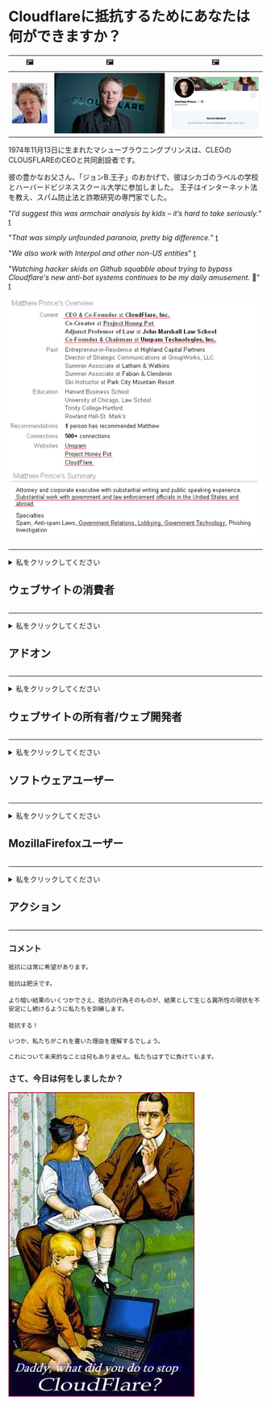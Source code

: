 # Cloudflareに抵抗するためにあなたは何ができますか？

| 🖼 | 🖼 | 🖼 |
| --- | --- | --- |
| ![](../image/matthew_prince_teen.jpg) | ![](../image/matthew_prince.jpg) | ![](../image/blockedbymatthewprince.jpg) |


1974年11月13日に生まれたマシューブラウニングプリンスは、CLEOのCLOUSFLAREのCEOと共同創設者です。

彼の豊かなお父さん、「ジョンB.王子」のおかげで、彼はシカゴのラベルの学校とハーバードビジネススクール大学に参加しました。
王子はインターネット法を教え、スパム防止法と詐欺研究の専門家でした。 


"*I’d suggest this was armchair analysis by kids – it’s hard to take seriously.*" [t](https://www.theguardian.com/technology/2015/nov/19/cloudflare-accused-by-anonymous-helping-isis)

"*That was simply unfounded paranoia, pretty big difference.*"  [t](https://twitter.com/xxdesmus/status/992757936123359233)

"*We also work with Interpol and other non-US entities*" [t](https://twitter.com/eastdakota/status/1203028504184360960)

"*Watching hacker skids on Github squabble about trying to bypass Cloudflare's new anti-bot systems continues to be my daily amusement.* 🍿" [t](https://twitter.com/eastdakota/status/1273277839102656515)


![](../image/whoismp.jpg)

---


<details>
<summary>私をクリックしてください

## ウェブサイトの消費者
</summary>


- あなたが好きなウェブサイトがCloudflareを使用している場合は、Cloudflareを使用しないように伝えてください。
  - Facebook、Reddit、Twitter、Mastodonなどのソーシャルメディアで泣き言を言っても違いはありません。 [アクションはハッシュタグよりも大きいです。](https://twitter.com/phyzonloop/status/1274132092490862594)
  - 自分を役立てたい場合は、ウェブサイトの所有者に連絡してみてください。

[Cloudflareは言った](https://github.com/Eloston/ungoogled-chromium/issues/783):
```
問題が発生した特定のサービスまたはサイトについて管理者に連絡し、経験を共有することをお勧めします。
```

[あなたがそれを求めなければ、ウェブサイトの所有者はこの問題を決して知りません。](../PEOPLE.md)

![](../image/liberapay.jpg)

[成功例](https://counterpartytalk.org/t/turn-off-cloudflare-on-counterparty-co-plz/164/5).<br>
問題がありますか？ [今すぐ声を上げてください。](https://github.com/maraoz/maraoz.github.io/issues/1) 以下の例。

```
あなたは企業の検閲と大量監視を支援しているだけです。
http://crimeflare.eu.org
```

```
あなたのウェブページはCloudFlareのプライバシーを乱用するプライベートウォールガーデンにあります。
http://crimeflare.eu.org
```

- ウェブサイトのプライバシーポリシーをお読みください。
  - ウェブサイトがCloudflareの背後にある場合、またはウェブサイトがCloudflareに接続されたサービスを使用している場合。

「Cloudflare」とは何かを説明し、Cloudflareとデータを共有する許可を求める必要があります。 そうしないと、信頼が侵害されることになり、問題のWebサイトは回避する必要があります。

[許容できるプライバシーポリシーの例はこちらです](https://archive.is/bDlTz) ("Subprocessors" > "Entity Name")

```
あなたのプライバシーポリシーを読みましたが、Cloudflareという単語が見つかりません。
あなたが私のデータをCloudflareに供給し続けるならば、私はあなたとデータを共有することを拒否します。
http://crimeflare.eu.org
```

これは、Cloudflareという単語が含まれていないプライバシーポリシーの例です。
[Liberland Jobs](https://archive.is/daKIr) [privacy policy](https://docsend.com/view/feiwyte):

![](../image/cfwontobey.jpg)

Cloudflareには独自のプライバシーポリシーがあります。
[Cloudflareは人々を晒すのが大好きです。](https://www.reddit.com/r/GamerGhazi/comments/2s64fe/be_wary_reporting_to_cloudflare/)

これは、Webサイトのサインアップフォームの良い例です。
AFAIK、ゼロのウェブサイトがこれを行います。あなたは彼らを信頼しますか？

```
「XYZにサインアップ」をクリックすると、利用規約とプライバシーに関する声明に同意したことになります。
また、Cloudflareとデータを共有することに同意し、cloudflareのプライバシーに関する声明にも同意します。
Cloudflareがあなたの情報を漏らしたり、あなたが私たちのサーバーに接続することを許可しない場合、それは私たちのせいではありません。 [*]

[ サインアップ ] [ 同意しません ]
```
[*] [PEOPLE.md](../PEOPLE.md)


- 彼らのサービスを利用しないようにしてください。 Cloudflareによって監視されていることを忘れないでください。
  - ["I'm in your TLS, sniffin' your passworz"](../image/iminurtls.jpg)

- 他のウェブサイトを検索します。 インターネット上には選択肢と機会があります！

- 友達にTorを毎日使うように説得してください。
  - 匿名性はオープンインターネットの標準であるべきです！
  - [Torプロジェクトはこのプロジェクトを嫌っていることに注意してください。](../HISTORY.md)

</details>

------

<details>
<summary>私をクリックしてください

## アドオン
</summary>

- お使いのブラウザがFirefox、Tor Browser、またはUngoogled Chromiumの場合は、以下のアドオンのいずれかを使用してください。
  - 他の新しいアドオンを追加したい場合は、最初にそれについて尋ねてください。


| 名前 | 開発者 | サポート | ブロックできます | 通知できます | Chrome |
| -------- | -------- | -------- | -------- | -------- | -------- |
| [Bloku Cloudflaron MITM-Atakon](../subfiles/about.bcma.md) | #Addon | [ ? ](http://crimeflare.eu.org/) | **はい**     | **はい**     |  **はい** |
| [Ĉu ligoj estas vundeblaj al MITM-atako?](../subfiles/about.ismm.md) | #Addon | [ ? ](http://crimeflare.eu.org/) | 番号     | **はい**     |  **はい** |
| [Ĉu ĉi tiuj ligoj blokos Tor-uzanton?](../subfiles/about.isat.md) | #Addon | [ ? ](http://crimeflare.eu.org/) | 番号     | **はい**     |  **はい** |
| [Block Cloudflare MITM Attack](https://trac.torproject.org/projects/tor/attachment/ticket/24351/block_cloudflare_mitm_attack-1.0.14.1-an%2Bfx.xpi)<br>[**DELETED BY TOR PROJECT**](../HISTORY.md) | nullius | [ ? ](../tool/block_cloudflare_mitm_fx), [Link](http://crimeflare.eu.org/) | **はい**     | **はい**     |  番号 |
| [TPRB](http://34ahehcli3epmhbu2wbl6kw6zdfl74iyc4vg3ja4xwhhst332z3knkyd.onion/) | Sw | [ ? ](http://34ahehcli3epmhbu2wbl6kw6zdfl74iyc4vg3ja4xwhhst332z3knkyd.onion/) | **はい**     | **はい**     |  番号 |
| [Detect Cloudflare](https://addons.mozilla.org/en-US/firefox/addon/detect-cloudflare/) | Frank Otto | [ ? ](https://github.com/traktofon/cf-detect) | 番号     | **はい**     |  番号 |
| [True Sight](https://addons.mozilla.org/en-US/firefox/addon/detect-cloudflare-plus/) | claustromaniac | [ ? ](https://github.com/claustromaniac/detect-cloudflare-plus) | 番号     | **はい**     |  番号 |
| [Which Cloudflare datacenter am I visiting?](https://addons.mozilla.org/en-US/firefox/addon/cf-pop/) | 依云 | [ ? ](https://github.com/lilydjwg/cf-pop) | 番号     | **はい**     |  番号 |


- 「Decentraleyes」は「CDNJS（Cloudflare）」への接続を停止できます。
  - 多くのリクエストがネットワークに到達するのを防ぎ、サイトが壊れないようにローカルファイルを提供します。
  - 開発者は答えた: "[very concerning indeed](https://github.com/Synzvato/decentraleyes/issues/236#issuecomment-352049501)", "[widespread usage severely centralizes the web](https://github.com/Synzvato/decentraleyes/issues/251#issuecomment-366752049)"

- [認証局（CA）からCloudflare証明書を削除または不信にすることもできます。](https://www.ssl.com/how-to/remove-root-certificate-firefox/)

</details>

------

<details>
<summary>私をクリックしてください

## ウェブサイトの所有者/ウェブ開発者
</summary>


![](../image/word_cloudflarefree.jpg)

- Cloudflareソリューション、期間を使用しないでください。
  - あなたはそれよりもうまくやれるでしょう？ [Cloudflareのサブスクリプション、プラン、ドメイン、またはアカウントを削除する方法は次のとおりです。](https://support.cloudflare.com/hc/en-us/articles/200167776-Removing-subscriptions-plans-domains-or-accounts)

| 🖼 | 🖼 |
| --- | --- |
| ![](../image/htmlalertcloudflare.jpg) | ![](../image/htmlalertcloudflare2.jpg) |

- より多くの顧客が欲しいですか？ あなたは何をするべきか知っています。 ヒントは「境界線より上」です。
  - [こんにちは、あなたは「私たちはあなたのプライバシーを真剣に受け止めています」と書きましたが、私は「エラー403 Forbidden Anonymous ProxyNotAllowed」を受け取りました。](https://it.slashdot.org/story/19/02/19/0033255/stop-saying-we-take-your-privacy-and-security-seriously) なぜTorまたはVPNをブロックしているのですか？ そして、なぜあなたは一時的な電子メールをブロックしているのですか？

![](../image/anonexist.jpg)

- Cloudflareを使用すると、停止の可能性が高くなります。 サーバーがダウンしている場合、またはCloudflareがダウンしている場合、訪問者はWebサイトにアクセスできません。
  - [Cloudflareがダウンすることはないと本当に思いましたか？](https://www.ibtimes.com/cloudflare-down-not-working-sites-producing-504-gateway-timeout-errors-2618008) [Another](https://twitter.com/Jedduff/status/1097875615997399040) [sample](https://twitter.com/search?f=tweets&vertical=default&q=Cloudflare%20is%20having%20problems). [Need more](../PEOPLE.md)?

![](../image/cloudflareinternalerror.jpg)

- Cloudflareを使用して「APIサービス」、「ソフトウェア更新サーバー」、または「RSSフィード」をプロキシすると、顧客に害を及ぼします。 顧客から電話があり、「APIを使用できなくなりました」と言われましたが、何が起こっているのかわかりません。 Cloudflareは静かにあなたの顧客をブロックすることができます。 大丈夫だと思いますか？
  - 多くのRSSリーダークライアントとRSSリーダーオンラインサービスがあります。 人々に購読を許可しないのに、なぜRSSフィードを公開するのですか？

![](../image/rssfeedovercf.jpg)

- HTTPS証明書が必要ですか？ 「Let'sEncrypt」を使用するか、CA会社から購入してください。

- DNSサーバーが必要ですか？ 独自のサーバーをセットアップできませんか？ それらはどうですか: [Hurricane Electric Free DNS](https://dns.he.net/), [Dyn.com](https://dyn.com/dns/), [1984 Hosting](https://www.1984hosting.com/), [Afraid.Org (TORを使用している場合、管理者はアカウントを削除します)](https://freedns.afraid.org/)
  - [Alternativoj al DNS](../subfiles/alternative.domaindns.md)

- ホスティングサービスをお探しですか？ 無料のみ？ それらはどうですか: [Onion Service](http://vww6ybal4bd7szmgncyruucpgfkqahzddi37ktceo3ah7ngmcopnpyyd.onion/en/security/network-security/tor/onionservices-best-practices), [Free Web Hosting Area](https://freewha.com/), [Autistici/Inventati Web Site Hosting](https://www.autinv5q6en4gpf4.onion/services/website), [Github Pages](https://pages.github.com/), [Surge](https://surge.sh/)
  - [Cloudflareの代替](../subfiles/alternative.cloudflare.md)

- 「cloudflare-ipfs.com」を使用していますか？ [Cloudflare IPFSが悪いことを知っていますか？](../PEOPLE.md)

- サーバーにOWASPやFail2BanなどのWebアプリケーションファイアウォールをインストールし、適切に構成します。
  - Torをブロックすることは解決策ではありません。小さな悪いユーザーのためだけに全員を罰しないでください。

- 「CloudflareWarp」ユーザーがあなたのウェブサイトにアクセスするのをリダイレクトまたはブロックします。 そして、可能であれば理由を提供してください。

> IPリスト: "[Cloudflareの現在のIP範囲](cloudflare_inc/)"

> A: それらをブロックするだけです

```
server {
...
deny 173.245.48.0/20;
deny 103.21.244.0/22;
deny 103.22.200.0/22;
deny 103.31.4.0/22;
deny 141.101.64.0/18;
deny 108.162.192.0/18;
deny 190.93.240.0/20;
deny 188.114.96.0/20;
deny 197.234.240.0/22;
deny 198.41.128.0/17;
deny 162.158.0.0/15;
deny 104.16.0.0/12;
deny 172.64.0.0/13;
deny 131.0.72.0/22;
deny 2400:cb00::/32;
deny 2606:4700::/32;
deny 2803:f800::/32;
deny 2405:b500::/32;
deny 2405:8100::/32;
deny 2a06:98c0::/29;
deny 2c0f:f248::/32;
...
}
```

> B: 警告ページにリダイレクトする

```
http {
...
geo $iscf {
default 0;
173.245.48.0/20 1;
103.21.244.0/22 1;
103.22.200.0/22 1;
103.31.4.0/22 1;
141.101.64.0/18 1;
108.162.192.0/18 1;
190.93.240.0/20 1;
188.114.96.0/20 1;
197.234.240.0/22 1;
198.41.128.0/17 1;
162.158.0.0/15 1;
104.16.0.0/12 1;
172.64.0.0/13 1;
131.0.72.0/22 1;
2400:cb00::/32 1;
2606:4700::/32 1;
2803:f800::/32 1;
2405:b500::/32 1;
2405:8100::/32 1;
2a06:98c0::/29 1;
2c0f:f248::/32 1;
}
...
}

server {
...
if ($iscf) {rewrite ^ https://example.com/cfwsorry.php;}
...
}

<?php
header('HTTP/1.1 406 Not Acceptable');
echo <<<CLOUDFLARED
Thank you for visiting ourwebsite.com!<br />
We are sorry, but we can't serve you because your connection is being intercepted by Cloudflare.<br />
Please read http://crimeflare.eu.org for more information.<br />
CLOUDFLARED;
die();
```

- 自由を信じて匿名ユーザーを歓迎する場合は、Tor OnionServiceまたはI2Pをインサイトでセットアップしてください。

- 他のClearnet / Torデュアルウェブサイト運営者にアドバイスを求め、匿名の友達を作りましょう！

</details>

------

<details>
<summary>私をクリックしてください

## ソフトウェアユーザー
</summary>


- DiscordはCloudFlareを使用しています。 代替案？ おすすめ [**Briar** (Android)](https://f-droid.org/en/packages/org.briarproject.briar.android/), [Ricochet (PC)](https://ricochet.im/), [Tox + Tor (Android/PC)](https://tox.chat/download.html)
  - BriarにはTorデーモンが含まれているため、Orbotをインストールする必要はありません。
  - Qwtch開発者、Open Privacyは、通知なしにgitサービスからstop_cloudflareプロジェクトを削除しました。

- Debian GNU / Linuxまたはその派生物を使用している場合は、サブスクライブしてください: [bug #831835](https://bugs.debian.org/cgi-bin/bugreport.cgi?bug=831835). そして、可能であれば、パッチの検証を支援し、メンテナがそれを受け入れるべきかどうかについて正しい結論に達するのを支援します。

- これらのブラウザを常にお勧めします。

| 名前 | 開発者 | サポート | コメント |
| -------- | -------- | -------- | -------- |
| [Ungoogled-Chromium](https://ungoogled-software.github.io/ungoogled-chromium-binaries/) | Eloston | [ ? ](https://github.com/Eloston/ungoogled-chromium) | PC (Win, Mac, Linux)  _!Tor_ |
| [Bromite](https://www.bromite.org/fdroid) | Bromite | [ ? ](https://github.com/bromite/bromite/issues) | Android  _!Tor_ |
| [Tor Browser](https://www.torproject.org/download/) | Tor Project | [ ? ](https://support.torproject.org/) | PC (Win, Mac, Linux)  _Tor_|
| [Tor Browser Android](https://www.torproject.org/download/) | Tor Project | [ ? ](https://support.torproject.org/) | Android  _Tor_|
| [Onion Browser](https://itunes.apple.com/us/app/onion-browser/id519296448?mt=8) | Mike Tigas | [ ? ](https://github.com/OnionBrowser/OnionBrowser/issues) | Apple iOS  _Tor_|
| [GNU/Icecat](https://www.gnu.org/software/gnuzilla/) | GNU | [ ? ](https://www.gnu.org/software/gnuzilla/) | PC (Linux) |
| [IceCatMobile](https://f-droid.org/en/packages/org.gnu.icecat/) | GNU | [ ? ](https://lists.gnu.org/mailman/listinfo/bug-gnuzilla) | Android |
| [Iridium Browser](https://iridiumbrowser.de/about/) | Iridium | [ ? ](https://github.com/iridium-browser/iridium-browser/) | PC (Win, Mac, Linux, OpenBSD) |


他のソフトウェアのプライバシーは不完全です。 これは、Torブラウザが「完璧」であるという意味ではありません。
インターネットとテクノロジーには、100％安全でも100％プライベートでもありません。

- Torを使いたくないですか？ Torデーモンで任意のブラウザを使用できます。
  - [Torプロジェクトはこれを好まないことに注意してください。](https://support.torproject.org/tbb/tbb-9/) 可能であれば、Torブラウザを使用してください。
- [TorでChromiumを使用する方法](../subfiles/chromium_tor.md)


他のソフトウェアのプライバシーについて話しましょう。

- [本当にFirefoxを使用する必要がある場合は、「FirefoxESR」を選択してください。](https://www.mozilla.org/en-US/firefox/organizations/)
  - [Firefox-スパイウェアウォッチドッグ](https://spyware.neocities.org/articles/firefox.html)
  - [Firefoxは言論の自由を拒否し、言論の自由を禁止します](https://web.archive.org/web/20200423010026/https://reclaimthenet.org/firefox-rejects-free-speech-bans-free-speech-commenting-plugin-dissenter-from-its-extensions-gallery/)
  - ["100以上の反対票。ソフトウェア会社に固執するように頼んでいるようです...ソフトウェアは最近あまりにも多すぎます。"](https://old.reddit.com/r/firefox/comments/gutdiw/weve_got_work_to_do_the_mozilla_blog/fslbbb6/)
  - [ええと、FirefoxがURLバーにスポンサーリンクを表示するのはなぜですか？](https://www.reddit.com/r/firefox/comments/jybx2w/uh_why_is_firefox_showing_me_sponsored_links_in/)
  - [Mozilla-悪魔の化身](https://digdeeper.neocities.org/ghost/mozilla.html)

- [MozillaはCloudflareサービスを使用していることを忘れないでください。](https://www.robtex.com/dns-lookup/www.mozilla.org) [彼らはまた彼らの製品でCloudflareのDNSサービスを使用しています。](https://www.theregister.co.uk/2018/03/21/mozilla_testing_dns_encryption/)

- [Mozillaはこのチケットを公式に拒否しました。](https://bugzilla.mozilla.org/show_bug.cgi?id=1426618)

- [FirefoxFocusは冗談です。](https://github.com/mozilla-mobile/focus-android/issues/1743) [彼らはテレメトリをオフにすることを約束しましたが、それを変更しました。](https://github.com/mozilla-mobile/focus-android/issues/4210)

- [PaleMoon / Basilisk開発者はCloudflareが大好きです。](https://github.com/mozilla-mobile/focus-android/issues/1743#issuecomment-345993097)
  - [Pale Moonのアーカイブサーバーが18か月間、マルウェアをハッキングして拡散しました](https://www.reddit.com/r/privacytoolsIO/comments/cc808y/pale_moons_archive_server_hacked_and_spread/)
  - 彼はTorユーザーも嫌いです - "[Torに対して敵対的にしましょう。非常に高い悪用要因を考えると、ほとんどのサイトはTorに対して敵対的であるはずだと思います。](https://github.com/yacy/yacy_search_server/issues/314#issuecomment-565932097)"

- [Waterfoxには深刻な「電話の家」の問題があります](https://spyware.neocities.org/articles/waterfox.html)

- [GoogleChromeはスパイウェアです。](https://www.gnu.org/proprietary/malware-google.en.html)
  - [Googleはあなたの活動をプロファイリングします。](https://spyware.neocities.org/articles/chrome.html)

- [SRWare Ironは、ホーム接続を行う電話が多すぎます。](https://spyware.neocities.org/articles/iron.html) また、Googleドメインに接続します。

- [ブレイブブラウザはFacebook / Twitterトラッカーをホワイトリストに登録します。](https://www.bleepingcomputer.com/news/security/facebook-twitter-trackers-whitelisted-by-brave-browser/)
  - [ここにもっと問題があります。](https://spyware.neocities.org/articles/brave.html)
  - [バイナンスアフィリエイトID](https://twitter.com/cryptonator1337/status/1269594587716374528)

- [Microsoft Edgeを使用すると、Facebookはユーザーの背後でFlashコードを実行できます。](https://www.zdnet.com/article/microsoft-edge-lets-facebook-run-flash-code-behind-users-backs/)

- [Vivaldiはあなたのプライバシーを尊重しません。](https://spyware.neocities.org/articles/vivaldi.html)

- [Operaスパイウェアレベル：非常に高い](https://spyware.neocities.org/articles/opera.html)

- Apple iOS: [iOSはマルウェアであることが主な理由で、iOSを使用するべきではありません。](https://www.gnu.org/proprietary/malware-apple.html)

したがって、上記の表のみをお勧めします。他には何もありません。

</details>

------

<details>
<summary>私をクリックしてください

## MozillaFirefoxユーザー
</summary>


- 「FirefoxNightly」は、オプトアウト方式なしでデバッグレベルの情報をMozillaサーバーに送信します。
  - [MozillaサーバーはCloudflareを使用しています](https://www.digwebinterface.com/?hostnames=www.mozilla.org%0D%0Amozilla.cloudflare-dns.com&type=&ns=resolver&useresolver=8.8.4.4&nameservers=)

- FirefoxがMozillaサーバーに接続することを禁止することができます。
  - [Mozillaのポリシーテンプレートガイド](https://github.com/mozilla/policy-templates/blob/master/README.md)
  - Mozillaは自分自身をホワイトリストに登録するのが好きなので、このトリックは後のバージョンでは機能しなくなる可能性があることに注意してください。
  - ファイアウォールとDNSフィルターを使用して、それらを完全にブロックします。

"`/distribution/policies.json`"

>     "WebsiteFilter": {
> 		"Block": [
> 		"*://*.mozilla.com/*",
> 		"*://*.mozilla.net/*",
> 		"*://*.mozilla.org/*",
> 		"*://webcompat.com/*",
> 		"*://*.firefox.com/*",
> 		"*://*.thunderbird.net/*",
> 		"*://*.cloudflare.com/*"
> 		]
>     },


- ~~Cloudflareを使用しないように伝えて、mozillaのトラッカーのバグを報告してください。~~ bugzillaに関するバグレポートがありました。多くの人が懸念を表明しましたが、バグは2018年に管理者によって隠されました。

- FirefoxでDoHを無効にすることができます。
  - [FirefoxのデフォルトのDNSプロバイダーを変更する](../subfiles/change-firefox-dns.md)

![](../image/firefoxdns.jpg)

- [非ISPDNSを使用する場合は、OpenNIC Tier2DNSサービスまたは非CloudflareDNSサービスの使用を検討してください。](https://wiki.opennic.org/start)
![](../image/opennic.jpg)
  - DNSでCloudflareをブロックします。 [Crimeflare DNS](../subfiles/service.publicdns.md)

- TorをDNSリゾルバーとして使用できます。 [Torの専門家でない場合は、ここで質問してください。](https://tor.stackexchange.com/)

> **どうやって？**
> 1. Torをダウンロードしてコンピューターにインストールします。
> 2. この行を「torrc」ファイルに追加します。
> DNSPort 127.0.0.1:53
> 3. Torを再起動します。
> 4. コンピューターのDNSサーバーを「127.0.0.1」に設定します。

</details>

------

<details>
<summary>私をクリックしてください

## アクション
</summary>


- Cloudflareの危険性について周りの人に伝えてください。

- [このリポジトリの改善にご協力ください。](http://crimeflare.eu.org)
  - 両方のリスト、それに対する議論と詳細。

- [Cloudflare（および同様の会社）で問題が発生した場所を文書化して非常に公開し、そうするときは必ずこのリポジトリに言及してください](http://crimeflare.eu.org) :)

- デフォルトでTorを使用する人を増やして、世界のさまざまな部分の視点からWebを体験できるようにします。

- Cloudflareから世界を解放することに専念するソーシャルメディアとミートスペースのグループを開始します。

- 必要に応じて、このリポジトリ上のこれらのグループにリンクします。これは、グループとして一緒に作業することを調整するための場所になります。

- [Cloudflareの意味のある非企業の代替手段を提供できる協同組合を開始します。](../subfiles/alternative.cloudflare.md)

- 少なくともCloudflareに対して多層防御を提供するのに役立つ代替案を教えてください。

- Cloudflareをご利用の場合は、プライバシー設定を行い、違反するのを待ちます。
  - [次に、それらをスパム対策/プライバシー違反の料金で請求します。](https://twitter.com/thexpaw/status/1108424723233419264)

- アメリカ合衆国にいて、問題のWebサイトが銀行または会計士である場合は、グラム・リーチ・ブライリー法または障害を持つアメリカ人法に基づいて法的な圧力をかけ、どこまで到達できるかを報告してください。 。

- ウェブサイトが政府のサイトである場合は、米国憲法修正第1条に基づいて法的な圧力をかけるようにしてください。

- EU市民の場合は、一般データ保護規則に基づいて個人情報を送信するためにWebサイトに連絡してください。彼らがあなたにあなたの情報を提供することを拒否した場合、それは法律違反です。

- ウェブサイトでサービスを提供していると主張する企業の場合は、消費者保護団体やBBBに「虚偽の広告」として報告してみてください。 CloudflareのウェブサイトはCloudflareサーバーによって提供されます。

- [ITUは、米国の文脈で、Cloudflareが十分に大きくなり始めており、独占禁止法が適用される可能性があることを示唆しています。](https://www.itu.int/en/ITU-T/Workshops-and-Seminars/20181218/Documents/Geoff_Huston_Presentation.pdf)

- GNU GPLバージョン4には、そのようなサービスの背後にソースコードを保存することに対する規定が含まれている可能性があり、すべてのGPLv4以降のプログラムでは、少なくともソースコードはTorユーザーを差別しない媒体を介してアクセスできる必要があります。

</details>

------

### コメント

```
抵抗には常に希望があります。

抵抗は肥沃です。

より暗い結果のいくつかでさえ、抵抗の行為そのものが、結果として生じる異所性の現状を不安定にし続けるように私たちを訓練します。

抵抗する！
```

```
いつか、私たちがこれを書いた理由を理解するでしょう。
```

```
これについて未来的なことは何もありません。私たちはすでに負けています。
```

### さて、今日は何をしましたか？


![](../image/stopcf.jpg)
